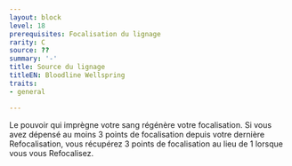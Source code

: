 ```yaml
---
layout: block
level: 18
prerequisites: Focalisation du lignage
rarity: C
source: ??
summary: '-'
title: Source du lignage
titleEN: Bloodline Wellspring
traits:
- general

---
```


<p>Le pouvoir qui imprègne votre sang régénère votre focalisation. Si vous avez dépensé au moins 3 points de focalisation depuis votre dernière Refocalisation, vous récupérez 3 points de focalisation au lieu de 1 lorsque vous vous Refocalisez.</p>